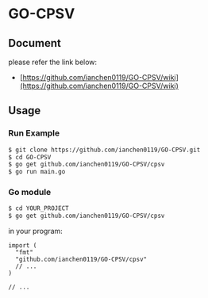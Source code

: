 # GO-CPSV

## Document

please refer the link below:
- [https://github.com/ianchen0119/GO-CPSV/wiki](https://github.com/ianchen0119/GO-CPSV/wiki)

## Usage

### Run Example

```sh
$ git clone https://github.com/ianchen0119/GO-CPSV.git
$ cd GO-CPSV
$ go get github.com/ianchen0119/GO-CPSV/cpsv
$ go run main.go
```

### Go module

```sh
$ cd YOUR_PROJECT
$ go get github.com/ianchen0119/GO-CPSV/cpsv
```

in your program:
```go=
import (
  "fmt"
  "github.com/ianchen0119/GO-CPSV/cpsv"
  // ...
)

// ...
```
